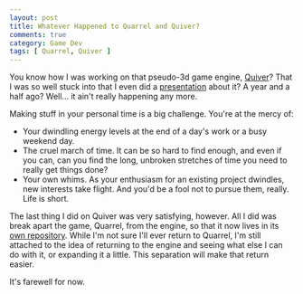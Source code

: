 ```yaml
---
layout: post
title: Whatever Happened to Quarrel and Quiver?
comments: true
category: Game Dev
tags: [ Quarrel, Quiver ]
---
```


You know how I was working on that pseudo-3d game engine, [Quiver]()? That I was so well stuck into that I even did a [presentation]() about it? A year and a half ago? Well... it ain't really happening any more.

Making stuff in your personal time is a big challenge. You're at the mercy of:

- Your dwindling energy levels at the end of a day's work or a busy weekend day.
- The cruel march of time. It can be so hard to find enough, and even if you can, can you find the long, unbroken stretches of time you need to really get things done?
- Your own whims. As your enthusiasm for an existing project dwindles, new interests take flight. And you'd be a fool not to pursue them, really. Life is short.

The last thing I did on Quiver was very satisfying, however. All I did was break apart the game, Quarrel, from the engine, so that it now lives in its [own repository](). While I'm not sure I'll ever return to Quarrel, I'm still attached to the idea of returning to the engine and seeing what else I can do with it, or expanding it a little. This separation will make that return easier.

It's farewell for now. 